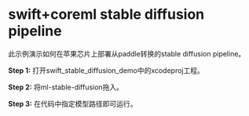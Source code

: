# swift+coreml stable diffusion pipeline
此示例演示如何在苹果芯片上部署从paddle转换的stable diffusion pipeline。

**Step 1:** 
打开swift_stable_diffusion_demo中的xcodeproj工程。

**Step 2:** 
将ml-stable-diffusion拖入。

**Step 3:** 
在代码中指定模型路径即可运行。


